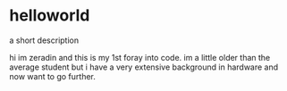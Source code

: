 # helloworld
a short description

hi im zeradin and this is my 1st foray into code.
im a little older than the average student but i have a very extensive background in hardware and now want to go further.
